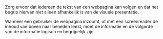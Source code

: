 <!-- @license CC0-1.0 -->

Zorg ervoor dat iedereen de tekst van een webpagina kan volgen en dat het begrip hiervan niet alleen afhankelijk is van de visuele presentatie.

Wanneer een gebruiker de webpagina inzoomt, of met een screenreader de inhoud van boven naar beneden leest, moet de informatie en de volgorde van de informatie logisch en begrijpelijk zijn.
